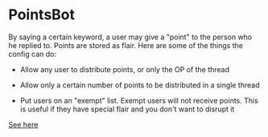 PointsBot
=========

By saying a certain keyword, a user may give a "point" to the person who he replied to. Points are stored as flair. Here are some of the things the config can do:

- Allow any user to distribute points, or only the OP of the thread

- Allow only a certain number of points to be distributed in a single thread

- Put users on an "exempt" list. Exempt users will not receive points. This is useful if they have special flair and you don't want to disrupt it

[See here](http://www.reddit.com/r/GoldTesting/comments/2bzkp9/thing/)